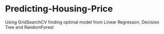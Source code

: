 # Predicting-Housing-Price
Using GridSearchCV finding optimal model from Linear Regresson, Decision Tree and RandomForest
